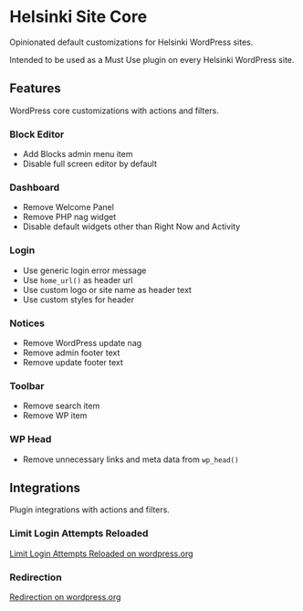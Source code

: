 # Helsinki Site Core
Opinionated default customizations for Helsinki WordPress sites.

Intended to be used as a Must Use plugin on every Helsinki WordPress site.

## Features
WordPress core customizations with actions and filters.

### Block Editor
- Add Blocks admin menu item
- Disable full screen editor by default

### Dashboard
- Remove Welcome Panel
- Remove PHP nag widget
- Disable default widgets other than Right Now and Activity

### Login
- Use generic login error message
- Use `home_url()` as header url
- Use custom logo or site name as header text
- Use custom styles for header

### Notices
- Remove WordPress update nag
- Remove admin footer text
- Remove update footer text

### Toolbar
- Remove search item
- Remove WP item

### WP Head
- Remove unnecessary links and meta data from `wp_head()`

## Integrations
Plugin integrations with actions and filters.

### Limit Login Attempts Reloaded
[Limit Login Attempts Reloaded on wordpress.org](https://fi.wordpress.org/plugins/limit-login-attempts-reloaded/)

### Redirection
[Redirection on wordpress.org](https://fi.wordpress.org/plugins/redirection/)
